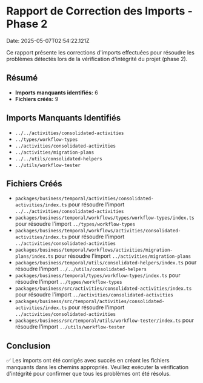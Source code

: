 # Rapport de Correction des Imports - Phase 2

Date: 2025-05-07T02:54:22.121Z

Ce rapport présente les corrections d'imports effectuées pour résoudre les problèmes
détectés lors de la vérification d'intégrité du projet (phase 2).

## Résumé

- **Imports manquants identifiés:** 6
- **Fichiers créés:** 9

## Imports Manquants Identifiés

- `../../activities/consolidated-activities`
- `../types/workflow-types`
- `../activities/consolidated-activities`
- `../activities/migration-plans`
- `../../utils/consolidated-helpers`
- `../utils/workflow-tester`

## Fichiers Créés

- `packages/business/temporal/activities/consolidated-activities/index.ts` pour résoudre l'import `../../activities/consolidated-activities`
- `packages/business/temporal/workflows/types/workflow-types/index.ts` pour résoudre l'import `../types/workflow-types`
- `packages/business/temporal/workflows/activities/consolidated-activities/index.ts` pour résoudre l'import `../activities/consolidated-activities`
- `packages/business/temporal/workflows/activities/migration-plans/index.ts` pour résoudre l'import `../activities/migration-plans`
- `packages/business/temporal/utils/consolidated-helpers/index.ts` pour résoudre l'import `../../utils/consolidated-helpers`
- `packages/business/temporal/types/workflow-types/index.ts` pour résoudre l'import `../types/workflow-types`
- `packages/business/src/activities/consolidated-activities/index.ts` pour résoudre l'import `../activities/consolidated-activities`
- `packages/business/src/temporal/activities/consolidated-activities/index.ts` pour résoudre l'import `../activities/consolidated-activities`
- `packages/business/src/temporal/utils/workflow-tester/index.ts` pour résoudre l'import `../utils/workflow-tester`

## Conclusion

✅ Les imports ont été corrigés avec succès en créant les fichiers manquants dans les chemins appropriés.
Veuillez exécuter la vérification d'intégrité pour confirmer que tous les problèmes ont été résolus.
